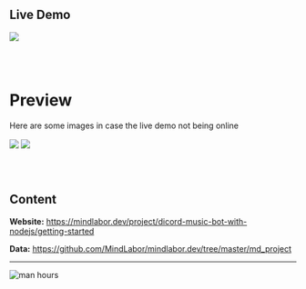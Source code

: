 

## Live Demo

<a href="https://mindlabor.dev/">
  <img align="center" src="https://raw.githubusercontent.com/MindLaborDev/MindLaborDev/master/preview/cms.svg" />
</a>

&nbsp;<br>&nbsp;

# Preview
Here are some images in case the live demo not being online


<img align="center" src="https://raw.githubusercontent.com/MindLaborDev/mindlabor.dev/master/demo/home.png" />


<img align="center" src="https://raw.githubusercontent.com/MindLaborDev/mindlabor.dev/master/demo/article.png" />



&nbsp;<br>&nbsp;
## Content
__Website:__ https://mindlabor.dev/project/dicord-music-bot-with-nodejs/getting-started

__Data:__ https://github.com/MindLabor/mindlabor.dev/tree/master/md_project

<hr>

![man hours](https://img.shields.io/endpoint?url=https%3A%2F%2Fmh.jessemillar.com%2Fhours%3Frepo%3Dhttps%3A%2F%2Fgithub.com%2FMindLaborDev%2Fmindlabor.dev.git)
